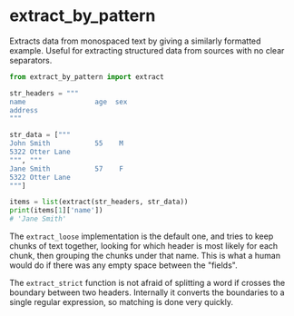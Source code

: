 # extract_by_pattern

Extracts data from monospaced text by giving a similarly formatted example. Useful for extracting structured data from sources with no clear separators.

```python
from extract_by_pattern import extract

str_headers = """
name                 age  sex
address
"""

str_data = ["""
John Smith           55    M
5322 Otter Lane
""", """
Jane Smith           57    F
5322 Otter Lane
"""]

items = list(extract(str_headers, str_data))
print(items[1]['name'])
# 'Jane Smith'
```

The `extract_loose` implementation is the default one, and tries to keep chunks of text together, looking for which header is most likely for each chunk, then grouping the chunks under that name. This is what a human would do if there was any empty space between the "fields".

The `extract_strict` function is not afraid of splitting a word if crosses the boundary between two headers. Internally it converts the boundaries to a single regular expression, so matching is done very quickly.
